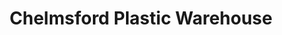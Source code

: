 ---
title: "Chelmsford Plastic Warehouse"
url: /chelmsford/chelmsford-plastic-warehouse/
shop: trade
---
